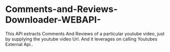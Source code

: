 # Comments-and-Reviews-Downloader-WEBAPI-
This API extracts Comments And Reviews of a particular youtube video, just by supplying the youtube video Url.
And it leverages on calling Youtubes External Api..
